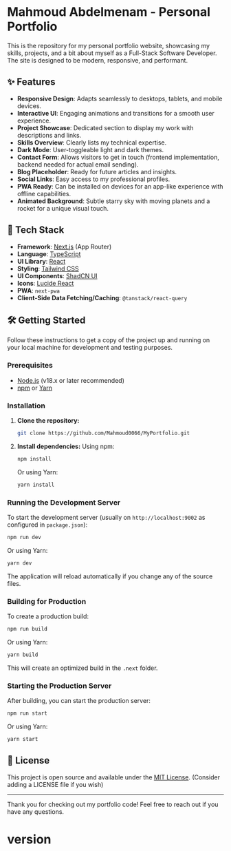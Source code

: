 
# Mahmoud Abdelmenam - Personal Portfolio

This is the repository for my personal portfolio website, showcasing my skills, projects, and a bit about myself as a Full-Stack Software Developer. The site is designed to be modern, responsive, and performant.

## ✨ Features

*   **Responsive Design**: Adapts seamlessly to desktops, tablets, and mobile devices.
*   **Interactive UI**: Engaging animations and transitions for a smooth user experience.
*   **Project Showcase**: Dedicated section to display my work with descriptions and links.
*   **Skills Overview**: Clearly lists my technical expertise.
*   **Dark Mode**: User-toggleable light and dark themes.
*   **Contact Form**: Allows visitors to get in touch (frontend implementation, backend needed for actual email sending).
*   **Blog Placeholder**: Ready for future articles and insights.
*   **Social Links**: Easy access to my professional profiles.
*   **PWA Ready**: Can be installed on devices for an app-like experience with offline capabilities.
*   **Animated Background**: Subtle starry sky with moving planets and a rocket for a unique visual touch.

## 🚀 Tech Stack

*   **Framework**: [Next.js](https://nextjs.org/) (App Router)
*   **Language**: [TypeScript](https://www.typescriptlang.org/)
*   **UI Library**: [React](https://reactjs.org/)
*   **Styling**: [Tailwind CSS](https://tailwindcss.com/)
*   **UI Components**: [ShadCN UI](https://ui.shadcn.com/)
*   **Icons**: [Lucide React](https://lucide.dev/)
*   **PWA**: `next-pwa`
*   **Client-Side Data Fetching/Caching**: `@tanstack/react-query`

## 🛠️ Getting Started

Follow these instructions to get a copy of the project up and running on your local machine for development and testing purposes.

### Prerequisites

*   [Node.js](https://nodejs.org/) (v18.x or later recommended)
*   [npm](https://www.npmjs.com/) or [Yarn](https://yarnpkg.com/)

### Installation

1.  **Clone the repository:**
    ```bash
    git clone https://github.com/Mahmoud0066/MyPortfolio.git
    ```

2.  **Install dependencies:**
    Using npm:
    ```bash
    npm install
    ```
    Or using Yarn:
    ```bash
    yarn install
    ```

### Running the Development Server

To start the development server (usually on `http://localhost:9002` as configured in `package.json`):

```bash
npm run dev
```

Or using Yarn:

```bash
yarn dev
```

The application will reload automatically if you change any of the source files.

### Building for Production

To create a production build:

```bash
npm run build
```

Or using Yarn:

```bash
yarn build
```

This will create an optimized build in the `.next` folder.

### Starting the Production Server

After building, you can start the production server:

```bash
npm run start
```

Or using Yarn:

```bash
yarn start
```

## 📄 License

This project is open source and available under the [MIT License](LICENSE). (Consider adding a LICENSE file if you wish)

---

Thank you for checking out my portfolio code! Feel free to reach out if you have any questions.
# version
